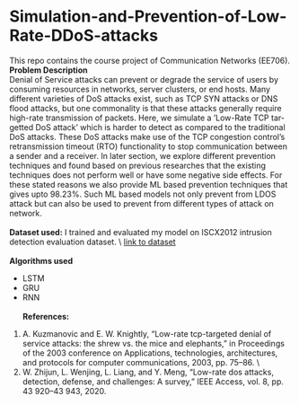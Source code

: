 # Simulation-and-Prevention-of-Low-Rate-DDoS-attacks
This repo contains the course project of Communication Networks (EE706).\
**Problem Description** \
Denial of Service attacks can prevent or degrade
the service of users by consuming resources in networks, server
clusters, or end hosts. Many different varieties of DoS attacks
exist, such as TCP SYN attacks or DNS flood attacks, but one
commonality is that these attacks generally require high-rate
transmission of packets. Here, we simulate a ’Low-Rate TCP tar-
getted DoS attack’ which is harder to detect as compared to the
traditional DoS attacks. These DoS attacks make use of the TCP
congestion control’s retransmission timeout (RTO) functionality
to stop communication between a sender and a receiver. In later
section, we explore different prevention techniques and found
based on previous researches that the existing techniques does
not perform well or have some negative side effects. For these
stated reasons we also provide ML based prevention techniques
that gives upto 98.23%. Such ML based models not only prevent
from LDOS attack but can also be used to prevent from different
types of attack on network.
\
\
**Dataset used:**
I trained and evaluated my model on ISCX2012 intrusion detection evaluation
dataset. \ [link to dataset](https://www.unb.ca/cic/datasets/ids.html)
\
\
**Algorithms used**
- LSTM
- GRU
- RNN
\
\
**References:**
1. A. Kuzmanovic and E. W. Knightly, “Low-rate tcp-targeted denial of
service attacks: the shrew vs. the mice and elephants,” in Proceedings
of the 2003 conference on Applications, technologies, architectures, and
protocols for computer communications, 2003, pp. 75–86.
\
2. W. Zhijun, L. Wenjing, L. Liang, and Y. Meng, “Low-rate dos attacks,
detection, defense, and challenges: A survey,” IEEE Access, vol. 8, pp.
43 920–43 943, 2020.
